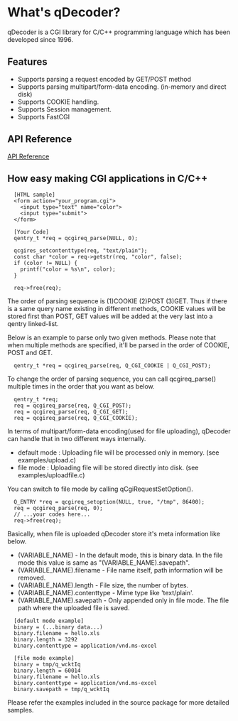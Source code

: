 What's qDecoder?
================

qDecoder is a CGI library for C/C++ programming language which has been developed since 1996.

## Features

  * Supports parsing a request encoded by GET/POST method
  * Supports parsing multipart/form-data encoding. (in-memory and direct disk)
  * Supports COOKIE handling.
  * Supports Session management.
  * Supports FastCGI

## API Reference

[API Reference](http://wolkykim.github.io/qdecoder/doc/html/files.html)

## How easy making CGI applications in C/C++

```
  [HTML sample]
  <form action="your_program.cgi">
    <input type="text" name="color">
    <input type="submit">
  </form>

  [Your Code]
  qentry_t *req = qcgireq_parse(NULL, 0);

  qcgires_setcontenttype(req, "text/plain");
  const char *color = req->getstr(req, "color", false);
  if (color != NULL) {
    printf("color = %s\n", color);
  }

  req->free(req);
```

The order of parsing sequence is (1)COOKIE (2)POST (3)GET. Thus if there is a same query name existing in different methods, COOKIE values will be stored first than POST, GET values will be added at the very last into a qentry linked-list.

Below is an example to parse only two given methods. Please note that when multiple methods are specified, it'll be parsed in the order of COOKIE, POST and GET.

```
  qentry_t *req = qcgireq_parse(req, Q_CGI_COOKIE | Q_CGI_POST);
```

To change the order of parsing sequence, you can call qcgireq_parse() multiple times in the order that you want as below.

```
  qentry_t *req;
  req = qcgireq_parse(req, Q_CGI_POST);
  req = qcgireq_parse(req, Q_CGI_GET);
  req = qcgireq_parse(req, Q_CGI_COOKIE);
```

In terms of multipart/form-data encoding(used for file uploading), qDecoder can handle that in two different ways internally.

* default mode : Uploading file will be processed only in memory. (see examples/upload.c) 
* file mode : Uploading file will be stored directly into disk. (see examples/uploadfile.c)

You can switch to file mode by calling qCgiRequestSetOption(). 

```
  Q_ENTRY *req = qcgireq_setoption(NULL, true, "/tmp", 86400);
  req = qcgireq_parse(req, 0);
  // ...your codes here...
  req->free(req);
```

Basically, when file is uploaded qDecoder store it's meta information like below. 

  * (VARIABLE_NAME) - In the default mode, this is binary data. In the file mode this value is same as "(VARIABLE_NAME).savepath". 
  * (VARIABLE_NAME).filename - File name itself, path information will be removed. 
  * (VARIABLE_NAME).length - File size, the number of bytes. 
  * (VARIABLE_NAME).contenttype - Mime type like 'text/plain'. 
  * (VARIABLE_NAME).savepath - Only appended only in file mode. The file path where the uploaded file is saved.

```
  [default mode example]
  binary = (...binary data...)
  binary.filename = hello.xls
  binary.length = 3292
  binary.contenttype = application/vnd.ms-excel

  [file mode example]
  binary = tmp/q_wcktIq
  binary.length = 60014
  binary.filename = hello.xls
  binary.contenttype = application/vnd.ms-excel
  binary.savepath = tmp/q_wcktIq
```

Please refer the examples included in the source package for more detailed samples.
